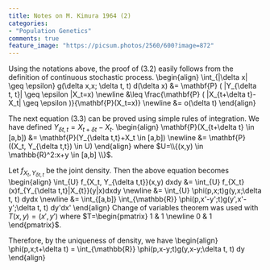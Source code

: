 ```yaml
---
title: Notes on M. Kimura 1964 (2)
categories:
- "Population Genetics"
comments: true
feature_image: "https://picsum.photos/2560/600?image=872"
---
```


Using the notations above, the proof of (3.2) easily follows from the definition of continuous stochastic process.
\begin{align}
    \int_{|\delta x| \geq \epsilon} g(\delta x,x; \delta t, t) d(\delta x) 
    &= \mathbf{P} \( |Y_{\delta t, t}| \geq \epsilon |X_t=x\) \newline
    &\leq \frac{\mathbf{P} \( |X_{t+\delta t}-X_t| \geq \epsilon \)}{\mathbf{P}(X_t=x)} \newline
    &= o(\delta t)
\end{align}

The next equation (3.3) can be proved using simple rules of integration.
We have defined $Y_{\delta t,t} = X_{t+\delta t}-X_t$.
\begin{align}
    \mathbf{P}(X_{t+\delta t} \in [a,b]) &= \mathbf{P}(Y_{\delta t,t}+X_t \in [a,b]) \newline
          &= \mathbf{P}((X_t, Y_{\delta t,t}) \in U)
\end{align}
where $U=\\{(x,y) \in \mathbb{R}^2:x+y \in [a,b] \\}$.

Let $f_{X_t, Y_{\delta t,t}}$ be the joint density.
Then the above equation becomes
\begin{align}
    \int_{U} f_{X_t, Y_{\delta t,t}}(x,y) dxdy &= \int_{U} f_{X_t}(x)f_{Y_{\delta t,t}|X_{t}}(y|x)dxdy \newline
    &= \int_{U} \phi(p,x;t)g(y,x;\delta t, t) dydx \newline
    &= \int_{[a,b]} \int_{\mathbb{R}} \phi(p,x'-y';t)g(y',x'-y';\delta t, t) dy'dx'
\end{align}
Change of variables theorem was used with $T(x,y)=(x',y')$ where 
$T=\begin{pmatrix} 1 & 1 \newline 0 & 1 \end{pmatrix}$.

Therefore, by the uniqueness of density, we have
\begin{align}
\phi(p,x;t+\delta t) = \int_{\mathbb{R}} \phi(p,x-y;t)g(y,x-y;\delta t, t) dy
\end{align}

